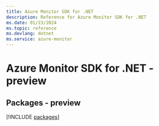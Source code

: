 ```yaml
---
title: Azure Monitor SDK for .NET
description: Reference for Azure Monitor SDK for .NET
ms.date: 01/23/2024
ms.topic: reference
ms.devlang: dotnet
ms.service: azure-monitor
---
```

# Azure Monitor SDK for .NET - preview
## Packages - preview
[!INCLUDE [packages](monitor-index.md)]